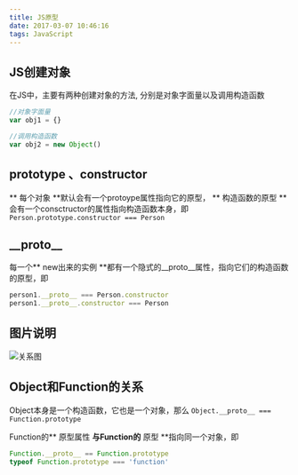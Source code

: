 ```yaml
---
title: JS原型
date: 2017-03-07 10:46:16
tags: JavaScript
---
```

## JS创建对象
在JS中，主要有两种创建对象的方法, 分别是对象字面量以及调用构造函数
 ```js
//对象字面量
var obj1 = {}
 
//调用构造函数
var obj2 = new Object()
```

## prototype 、constructor
** 每个对象 **默认会有一个protoype属性指向它的原型，
** 构造函数的原型 **会有一个consctructor的属性指向构造函数本身，即
`Person.prototype.constructor === Person`
<!-- more -->

## \_\_proto\_\_
每一个** new出来的实例 **都有一个隐式的\_\_proto\_\_属性，指向它们的构造函数的原型，即
```js
person1.__proto__ === Person.constructor
person1.__proto__.constructor === Person
```

## 图片说明
![关系图](http://upload-images.jianshu.io/upload_images/599584-8194e8e27cd76271.png?imageMogr2/auto-orient/strip%7CimageView2/2/w/1240)

## Object和Function的关系
Object本身是一个构造函数，它也是一个对象，那么
`Object.__proto__ === Function.prototype`

Function的** 原型属性 **与Function的** 原型 **指向同一个对象，即
```js
Function.__proto__ == Function.prototype
typeof Function.prototype === 'function'
```